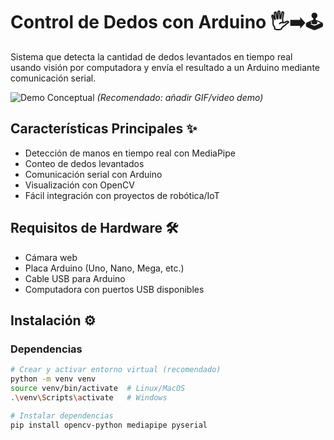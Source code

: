 # Control de Dedos con Arduino 🖐️➡️🕹️
Sistema que detecta la cantidad de dedos levantados en tiempo real usando visión por computadora y envía el resultado a un Arduino mediante comunicación serial.

![Demo Conceptual](docs/demo-concept.png) *(Recomendado: añadir GIF/video demo)*

## Características Principales ✨
- Detección de manos en tiempo real con MediaPipe
- Conteo de dedos levantados
- Comunicación serial con Arduino
- Visualización con OpenCV
- Fácil integración con proyectos de robótica/IoT

## Requisitos de Hardware 🛠️
- Cámara web
- Placa Arduino (Uno, Nano, Mega, etc.)
- Cable USB para Arduino
- Computadora con puertos USB disponibles

## Instalación ⚙️

### Dependencias
```bash
# Crear y activar entorno virtual (recomendado)
python -m venv venv
source venv/bin/activate  # Linux/MacOS
.\venv\Scripts\activate   # Windows

# Instalar dependencias
pip install opencv-python mediapipe pyserial

